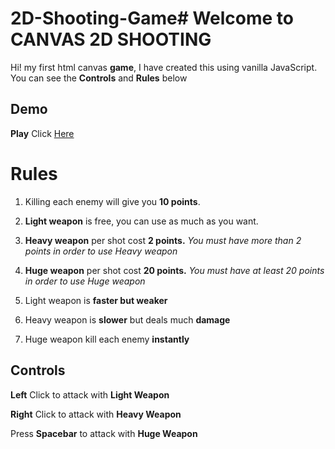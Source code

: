 # 2D-Shooting-Game# Welcome to CANVAS 2D SHOOTING

Hi!  my first html canvas **game**, I have created this using vanilla JavaScript. 
You can see the **Controls** and **Rules** below


## Demo 


**Play** Click [Here](https://meabhisingh.github.io/canvasGame/)



# Rules

 1. Killing each enemy will give you **10 points**.
 2. **Light weapon** is free, you can use as much as you want.
 3. **Heavy weapon** per shot cost **2 points.** *You must have more than 2 points in order to use Heavy weapon*
 4. **Huge weapon** per shot cost **20 points.** *You must have at least 20 points in order to use Huge weapon*

 5. Light weapon is **faster but weaker** 
 6. Heavy weapon is **slower** but deals much **damage**
 7. Huge weapon kill each enemy **instantly**
 

## Controls

**Left** Click to attack with **Light Weapon** 

**Right** Click to attack with **Heavy Weapon**

Press **Spacebar** to attack with **Huge Weapon**

